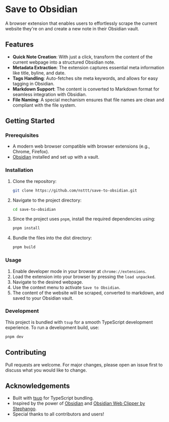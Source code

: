 # Save to Obsidian

A browser extension that enables users to effortlessly scrape the current website they're on and create a new note in their Obsidian vault.

## Features

- **Quick Note Creation**: With just a click, transform the content of the current webpage into a structured Obsidian note.
- **Metadata Extraction**: The extension captures essential meta information like title, byline, and date.
- **Tags Handling**: Auto-fetches site meta keywords, and allows for easy tagging in Obsidian.
- **Markdown Support**: The content is converted to Markdown format for seamless integration with Obsidian.
- **File Naming**: A special mechanism ensures that file names are clean and compliant with the file system.

## Getting Started

### Prerequisites

- A modern web browser compatible with browser extensions (e.g., Chrome, Firefox).
- [Obsidian](https://obsidian.md/) installed and set up with a vault.

### Installation

1. Clone the repository:

   ```bash
   git clone https://github.com/nsttt/save-to-obsidian.git
   ```

2. Navigate to the project directory:

   ```bash
   cd save-to-obsidian
   ```

3. Since the project uses `pnpm`, install the required dependencies using:

   ```bash
   pnpm install
   ```

4. Bundle the files into the dist directory:
   ```bash
   pnpm build
   ```

### Usage

1. Enable developer mode in your browser at `chrome://extensions`.
2. Load the extension into your browser by pressing the `load unpacked`.
3. Navigate to the desired webpage.
4. Use the context menu to activate `Save to Obsidian`.
5. The content of the website will be scraped, converted to markdown, and saved to your Obsidian vault.

### Development

This project is bundled with `tsup` for a smooth TypeScript development experience. To run a development build, use:

```bash
pnpm dev
```

## Contributing

Pull requests are welcome. For major changes, please open an issue first to discuss what you would like to change.

## Acknowledgements

- Built with [tsup](https://github.com/egoist/tsup) for TypeScript bundling.
- Inspired by the power of [Obsidian](https://obsidian.md/) and [Obsidian Web Clipper by Stephango](https://stephango.com/obsidian-web-clipper).
- Special thanks to all contributors and users!
